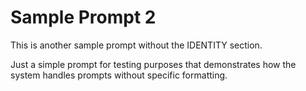 # Sample Prompt 2

This is another sample prompt without the IDENTITY section.

Just a simple prompt for testing purposes that demonstrates how the system handles prompts without specific formatting.
